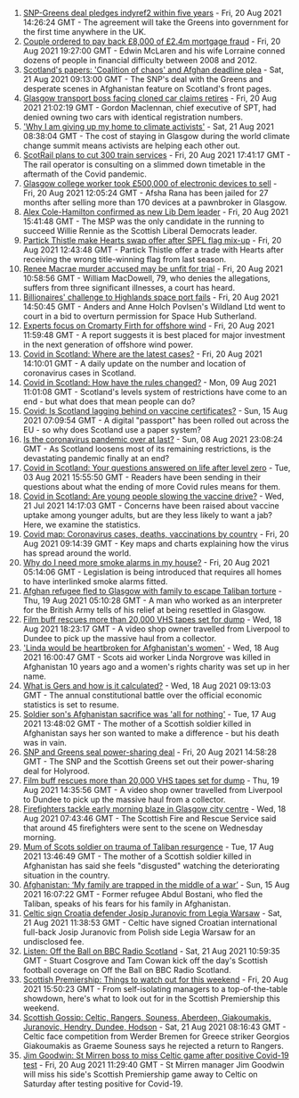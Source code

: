 1. [SNP-Greens deal pledges indyref2 within five years](https://www.bbc.co.uk/news/uk-scotland-scotland-politics-58272209) - Fri, 20 Aug 2021 14:26:24 GMT - The agreement will take the Greens into government for the first time anywhere in the UK.
2. [Couple ordered to pay back £8,000 of £2.4m mortgage fraud](https://www.bbc.co.uk/news/uk-scotland-glasgow-west-58287331) - Fri, 20 Aug 2021 19:27:00 GMT - Edwin McLaren and his wife Lorraine conned dozens of people in financial difficulty between 2008 and 2012.
3. [Scotland's papers: 'Coalition of chaos' and Afghan deadline plea](https://www.bbc.co.uk/news/uk-scotland-58288289) - Sat, 21 Aug 2021 09:13:00 GMT - The SNP's deal with the Greens and desperate scenes in Afghanistan feature on Scotland's front pages.
4. [Glasgow transport boss facing cloned car claims retires](https://www.bbc.co.uk/news/uk-scotland-glasgow-west-58288290) - Fri, 20 Aug 2021 21:02:19 GMT - Gordon Maclennan, chief executive of SPT, had denied owning two cars with identical registration numbers.
5. ['Why I am giving up my home to climate activists'](https://www.bbc.co.uk/news/uk-scotland-58279470) - Sat, 21 Aug 2021 08:38:04 GMT - The cost of staying in Glasgow during the world climate change summit means activists are helping each other out.
6. [ScotRail plans to cut 300 train services](https://www.bbc.co.uk/news/uk-scotland-scotland-business-58279271) - Fri, 20 Aug 2021 17:41:17 GMT - The rail operator is consulting on a slimmed down timetable in the aftermath of the Covid pandemic.
7. [Glasgow college worker took £500,000 of electronic devices to sell](https://www.bbc.co.uk/news/uk-scotland-glasgow-west-58282328) - Fri, 20 Aug 2021 12:05:24 GMT - Afsha Rana has been jailed for 27 months after selling more than 170 devices at a pawnbroker in Glasgow.
8. [Alex Cole-Hamilton confirmed as new Lib Dem leader](https://www.bbc.co.uk/news/uk-scotland-scotland-politics-58269259) - Fri, 20 Aug 2021 15:41:48 GMT - The MSP was the only candidate in the running to succeed Willie Rennie as the Scottish Liberal Democrats leader.
9. [Partick Thistle make Hearts swap offer after SPFL flag mix-up](https://www.bbc.co.uk/sport/football/58283351) - Fri, 20 Aug 2021 12:43:48 GMT - Partick Thistle offer a trade with Hearts after receiving the wrong title-winning flag from last season.
10. [Renee Macrae murder accused may be unfit for trial](https://www.bbc.co.uk/news/uk-scotland-highlands-islands-58281003) - Fri, 20 Aug 2021 10:58:56 GMT - William MacDowell, 79, who denies the allegations, suffers from three significant illnesses, a court has heard.
11. [Billionaires' challenge to Highlands space port fails](https://www.bbc.co.uk/news/uk-scotland-highlands-islands-58281005) - Fri, 20 Aug 2021 14:50:45 GMT - Anders and Anne Holch Povlsen's Wildland Ltd went to court in a bid to overturn permission for Space Hub Sutherland.
12. [Experts focus on Cromarty Firth for offshore wind](https://www.bbc.co.uk/news/uk-scotland-scotland-business-58281672) - Fri, 20 Aug 2021 11:59:48 GMT - A report suggests it is best placed for major investment in the next generation of offshore wind power.
13. [Covid in Scotland: Where are the latest cases?](https://www.bbc.co.uk/news/uk-scotland-53511877) - Fri, 20 Aug 2021 14:10:01 GMT - A daily update on the number and location of coronavirus cases in Scotland.
14. [Covid in Scotland: How have the rules changed?](https://www.bbc.co.uk/news/uk-scotland-53166816) - Mon, 09 Aug 2021 11:01:08 GMT - Scotland's levels system of restrictions have come to an end - but what does that mean people can do?
15. [Covid: Is Scotland lagging behind on vaccine certificates?](https://www.bbc.co.uk/news/uk-scotland-57519070) - Sun, 15 Aug 2021 07:09:54 GMT - A digital "passport" has been rolled out across the EU - so why does Scotland use a paper system?
16. [Is the coronavirus pandemic over at last?](https://www.bbc.co.uk/news/uk-scotland-58112939) - Sun, 08 Aug 2021 23:08:24 GMT - As Scotland loosens most of its remaining restrictions, is the devastating pandemic finally at an end?
17. [Covid in Scotland: Your questions answered on life after level zero](https://www.bbc.co.uk/news/uk-scotland-58071989) - Tue, 03 Aug 2021 15:55:50 GMT - Readers have been sending in their questions about what the ending of more Covid rules means for them.
18. [Covid in Scotland: Are young people slowing the vaccine drive?](https://www.bbc.co.uk/news/uk-scotland-57915106) - Wed, 21 Jul 2021 14:17:03 GMT - Concerns have been raised about vaccine uptake among younger adults, but are they less likely to want a jab? Here, we examine the statistics.
19. [Covid map: Coronavirus cases, deaths, vaccinations by country](https://www.bbc.co.uk/news/world-51235105) - Fri, 20 Aug 2021 09:14:39 GMT - Key maps and charts explaining how the virus has spread around the world.
20. [Why do I need more smoke alarms in my house?](https://www.bbc.co.uk/news/uk-scotland-58268855) - Fri, 20 Aug 2021 05:14:06 GMT - Legislation is being introduced that requires all homes to have interlinked smoke alarms fitted.
21. [Afghan refugee fled to Glasgow with family to escape Taliban torture](https://www.bbc.co.uk/news/uk-scotland-58256884) - Thu, 19 Aug 2021 05:10:28 GMT - A man who worked as an interpreter for the British Army tells of his relief at being resettled in Glasgow.
22. [Film buff rescues more than 20,000 VHS tapes set for dump](https://www.bbc.co.uk/news/uk-scotland-tayside-central-58261702) - Wed, 18 Aug 2021 18:23:17 GMT - A video shop owner travelled from Liverpool to Dundee to pick up the massive haul from a collector.
23. ['Linda would be heartbroken for Afghanistan's women'](https://www.bbc.co.uk/news/uk-scotland-highlands-islands-58256706) - Wed, 18 Aug 2021 16:00:47 GMT - Scots aid worker Linda Norgrove was killed in Afghanistan 10 years ago and a women's rights charity was set up in her name.
24. [What is Gers and how is it calculated?](https://www.bbc.co.uk/news/uk-scotland-45271076) - Wed, 18 Aug 2021 09:13:03 GMT - The annual constitutional battle over the official economic statistics is set to resume.
25. [Soldier son's Afghanistan sacrifice was 'all for nothing'](https://www.bbc.co.uk/news/uk-scotland-north-east-orkney-shetland-58241459) - Tue, 17 Aug 2021 13:48:02 GMT - The mother of a Scottish soldier killed in Afghanistan says her son wanted to make a difference - but his death was in vain.
26. [SNP and Greens seal power-sharing deal](https://www.bbc.co.uk/news/uk-scotland-58281867) - Fri, 20 Aug 2021 14:58:28 GMT - The SNP and the Scottish Greens set out their power-sharing deal for Holyrood.
27. [Film buff rescues more than 20,000 VHS tapes set for dump](https://www.bbc.co.uk/news/uk-scotland-tayside-central-58273051) - Thu, 19 Aug 2021 14:35:56 GMT - A video shop owner travelled from Liverpool to Dundee to pick up the massive haul from a collector.
28. [Firefighters tackle early morning blaze in Glasgow city centre](https://www.bbc.co.uk/news/uk-scotland-58255126) - Wed, 18 Aug 2021 07:43:46 GMT - The Scottish Fire and Rescue Service said that around 45 firefighters were sent to the scene on Wednesday morning.
29. [Mum of Scots soldier on trauma of Taliban resurgence](https://www.bbc.co.uk/news/uk-scotland-58247951) - Tue, 17 Aug 2021 13:46:49 GMT - The mother of a Scottish soldier killed in Afghanistan has said she feels "disgusted" watching the deteriorating situation in the country.
30. [Afghanistan: ‘My family are trapped in the middle of a war’](https://www.bbc.co.uk/news/uk-scotland-58224887) - Sun, 15 Aug 2021 16:07:22 GMT - Former refugee Abdul Bostani, who fled the Taliban, speaks of his fears for his family in Afghanistan.
31. [Celtic sign Croatia defender Josip Juranovic from Legia Warsaw](https://www.bbc.co.uk/sport/football/58292526) - Sat, 21 Aug 2021 11:38:53 GMT - Celtic have signed Croatian international full-back Josip Juranovic from Polish side Legia Warsaw for an undisclosed fee.
32. [Listen: Off the Ball on BBC Radio Scotland](https://www.bbc.co.uk/sport/av/football/58215864) - Sat, 21 Aug 2021 10:59:35 GMT - Stuart Cosgrove and Tam Cowan kick off the day's Scottish football coverage on Off the Ball on BBC Radio Scotland.
33. [Scottish Premiership: Things to watch out for this weekend](https://www.bbc.co.uk/sport/football/58279065) - Fri, 20 Aug 2021 15:50:23 GMT - From self-isolating managers to a top-of-the-table showdown, here's what to look out for in the Scottish Premiership this weekend.
34. [Scottish Gossip: Celtic, Rangers, Souness, Aberdeen, Giakoumakis, Juranovic, Hendry, Dundee, Hodson](https://www.bbc.co.uk/sport/football/58291122) - Sat, 21 Aug 2021 08:16:43 GMT - Celtic face competition from Werder Bremen for Greece striker Georgios Giakoumakis as Graeme Souness says he rejected a return to Rangers.
35. [Jim Goodwin: St Mirren boss to miss Celtic game after positive Covid-19 test](https://www.bbc.co.uk/sport/football/58282513) - Fri, 20 Aug 2021 11:29:40 GMT - St Mirren manager Jim Goodwin will miss his side's Scottish Premiership game away to Celtic on Saturday after testing positive for Covid-19.
